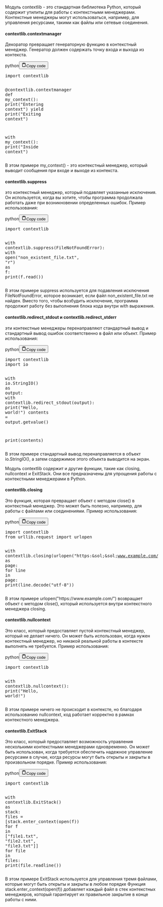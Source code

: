 <p>Модуль contextlib - это стандартная библиотека Python, который содержит утилиты для работы с контекстными менеджерами.
Контекстные менеджеры могут использоваться, например, для управления ресурсами, такими как файлы или сетевые соединения.</p>
<h4>contextlib.contextmanager</h4>
<p>Декоратор превращает генераторную функцию в контекстный менеджер.
Генератор должен содержать точку входа и выхода из контекста.</p>
<div class="code_element"><div class="lang_line"><text>python</text><button class="copy_code_button" onclick="CopyCode(this)"><svg style="width: 1.2em;height: 1.2em;" aria-hidden="true" xmlns="http://www.w3.org/2000/svg" fill="none" viewBox="0 0 24 24"><path stroke="currentColor" stroke-linecap="round" stroke-linejoin="round" stroke-width="2" d="M15 4h3a1 1 0 0 1 1 1v15a1 1 0 0 1-1 1H6a1 1 0 0 1-1-1V5a1 1 0 0 1 1-1h3m0 3h6m-5-4v4h4V3h-4Z"/></svg><text>Copy code</text></button></div><div class="code language-python"><div class="highlight"><pre><span></span><span class="kn">import</span> <span class="nn">contextlib</span>

<span class="nd">@contextlib</span><span class="o">.</span><span class="n">contextmanager</span>
<span class="k">def</span> <span class="nf">my_context</span><span class="p">():</span>
    <span class="nb">print</span><span class="p">(</span><span class="s2">&quot;Entering context&quot;</span><span class="p">)</span>
    <span class="k">yield</span>
    <span class="nb">print</span><span class="p">(</span><span class="s2">&quot;Exiting context&quot;</span><span class="p">)</span>

<span class="k">with</span> <span class="n">my_context</span><span class="p">():</span>
    <span class="nb">print</span><span class="p">(</span><span class="s2">&quot;Inside context&quot;</span><span class="p">)</span>
</pre></div></div></div>

<p>В этом примере my_context() - это контекстный менеджер, который выводит сообщения при входе и выходе из контекста.</p>
<h4>contextlib.suppress</h4>
<p>это контекстный менеджер, который подавляет указанные исключения.
Он используется, когда вы хотите, чтобы программа продолжала работать даже при возникновении определенных ошибок.
Пример использования:</p>
<div class="code_element"><div class="lang_line"><text>python</text><button class="copy_code_button" onclick="CopyCode(this)"><svg style="width: 1.2em;height: 1.2em;" aria-hidden="true" xmlns="http://www.w3.org/2000/svg" fill="none" viewBox="0 0 24 24"><path stroke="currentColor" stroke-linecap="round" stroke-linejoin="round" stroke-width="2" d="M15 4h3a1 1 0 0 1 1 1v15a1 1 0 0 1-1 1H6a1 1 0 0 1-1-1V5a1 1 0 0 1 1-1h3m0 3h6m-5-4v4h4V3h-4Z"/></svg><text>Copy code</text></button></div><div class="code language-python"><div class="highlight"><pre><span></span><span class="kn">import</span> <span class="nn">contextlib</span>

<span class="k">with</span> <span class="n">contextlib</span><span class="o">.</span><span class="n">suppress</span><span class="p">(</span><span class="ne">FileNotFoundError</span><span class="p">):</span>
    <span class="k">with</span> <span class="nb">open</span><span class="p">(</span><span class="s2">&quot;non_existent_file.txt&quot;</span><span class="p">,</span> <span class="s2">&quot;r&quot;</span><span class="p">)</span> <span class="k">as</span> <span class="n">f</span><span class="p">:</span>
        <span class="nb">print</span><span class="p">(</span><span class="n">f</span><span class="o">.</span><span class="n">read</span><span class="p">())</span>
</pre></div></div></div>

<p>В этом примере suppress используется для подавления исключения FileNotFoundError,
которое возникает, если файл non_existent_file.txt не найден.
Вместо того, чтобы возбудить исключение, программа продолжит работу без выполнения блока кода внутри with выражения.</p>
<h4>contextlib.redirect_stdout и contextlib.redirect_stderr</h4>
<p>эти контекстные менеджеры перенаправляют стандартный вывод и стандартный вывод ошибок соответственно в файл или объект.
Пример использования:</p>
<div class="code_element"><div class="lang_line"><text>python</text><button class="copy_code_button" onclick="CopyCode(this)"><svg style="width: 1.2em;height: 1.2em;" aria-hidden="true" xmlns="http://www.w3.org/2000/svg" fill="none" viewBox="0 0 24 24"><path stroke="currentColor" stroke-linecap="round" stroke-linejoin="round" stroke-width="2" d="M15 4h3a1 1 0 0 1 1 1v15a1 1 0 0 1-1 1H6a1 1 0 0 1-1-1V5a1 1 0 0 1 1-1h3m0 3h6m-5-4v4h4V3h-4Z"/></svg><text>Copy code</text></button></div><div class="code language-python"><div class="highlight"><pre><span></span><span class="kn">import</span> <span class="nn">contextlib</span>
<span class="kn">import</span> <span class="nn">io</span>

<span class="k">with</span> <span class="n">io</span><span class="o">.</span><span class="n">StringIO</span><span class="p">()</span> <span class="k">as</span> <span class="n">output</span><span class="p">:</span>
    <span class="k">with</span> <span class="n">contextlib</span><span class="o">.</span><span class="n">redirect_stdout</span><span class="p">(</span><span class="n">output</span><span class="p">):</span>
        <span class="nb">print</span><span class="p">(</span><span class="s2">&quot;Hello, world!&quot;</span><span class="p">)</span>
    <span class="n">contents</span> <span class="o">=</span> <span class="n">output</span><span class="o">.</span><span class="n">getvalue</span><span class="p">()</span>

<span class="nb">print</span><span class="p">(</span><span class="n">contents</span><span class="p">)</span>
</pre></div></div></div>

<p>В этом примере стандартный вывод перенаправляется в объект io.StringIO(),
а затем содержимое этого объекта выводится на экран.</p>
<p>Модуль contextlib содержит и другие функции, такие как closing, nullcontext и ExitStack.
Они все предназначены для упрощения работы с контекстными менеджерами в Python.</p>
<h4>contextlib.closing</h4>
<p>Это функция, которая превращает объект с методом close() в контекстный менеджер.
Это может быть полезно, например, для работы с файлами или соединениями.
Пример использования:</p>
<div class="code_element"><div class="lang_line"><text>python</text><button class="copy_code_button" onclick="CopyCode(this)"><svg style="width: 1.2em;height: 1.2em;" aria-hidden="true" xmlns="http://www.w3.org/2000/svg" fill="none" viewBox="0 0 24 24"><path stroke="currentColor" stroke-linecap="round" stroke-linejoin="round" stroke-width="2" d="M15 4h3a1 1 0 0 1 1 1v15a1 1 0 0 1-1 1H6a1 1 0 0 1-1-1V5a1 1 0 0 1 1-1h3m0 3h6m-5-4v4h4V3h-4Z"/></svg><text>Copy code</text></button></div><div class="code language-python"><div class="highlight"><pre><span></span><span class="kn">import</span> <span class="nn">contextlib</span>
<span class="kn">from</span> <span class="nn">urllib.request</span> <span class="kn">import</span> <span class="n">urlopen</span>

<span class="k">with</span> <span class="n">contextlib</span><span class="o">.</span><span class="n">closing</span><span class="p">(</span><span class="n">urlopen</span><span class="p">(</span><span class="s2">&quot;https:&amp;sol;&amp;sol;www.example.com/&quot;</span><span class="p">))</span> <span class="k">as</span> <span class="n">page</span><span class="p">:</span>
    <span class="k">for</span> <span class="n">line</span> <span class="ow">in</span> <span class="n">page</span><span class="p">:</span>
        <span class="nb">print</span><span class="p">(</span><span class="n">line</span><span class="o">.</span><span class="n">decode</span><span class="p">(</span><span class="s2">&quot;utf-8&quot;</span><span class="p">))</span>
</pre></div></div></div>

<p>В этом примере urlopen("https:&sol;&sol;www.example.com/") возвращает объект с методом close(),
который используется внутри контекстного менеджера closing.</p>
<h4>contextlib.nullcontext</h4>
<p>Это класс, который предоставляет пустой контекстный менеджер, который не делает ничего.
Он может быть использован, когда нужен контекстный менеджер,
но никакой реальной работы в контексте выполнять не требуется.
Пример использования:</p>
<div class="code_element"><div class="lang_line"><text>python</text><button class="copy_code_button" onclick="CopyCode(this)"><svg style="width: 1.2em;height: 1.2em;" aria-hidden="true" xmlns="http://www.w3.org/2000/svg" fill="none" viewBox="0 0 24 24"><path stroke="currentColor" stroke-linecap="round" stroke-linejoin="round" stroke-width="2" d="M15 4h3a1 1 0 0 1 1 1v15a1 1 0 0 1-1 1H6a1 1 0 0 1-1-1V5a1 1 0 0 1 1-1h3m0 3h6m-5-4v4h4V3h-4Z"/></svg><text>Copy code</text></button></div><div class="code language-python"><div class="highlight"><pre><span></span><span class="kn">import</span> <span class="nn">contextlib</span>

<span class="k">with</span> <span class="n">contextlib</span><span class="o">.</span><span class="n">nullcontext</span><span class="p">():</span>
    <span class="nb">print</span><span class="p">(</span><span class="s2">&quot;Hello, world!&quot;</span><span class="p">)</span>
</pre></div></div></div>

<p>В этом примере ничего не происходит в контексте, но благодаря использованию nullcontext,
код работает корректно в рамках контекстного менеджера.</p>
<h4>contextlib.ExitStack</h4>
<p>Это класс, который предоставляет возможность управления несколькими контекстными менеджерами одновременно.
Он может быть использован, когда требуется обеспечить надежное управление ресурсами в случае,
когда ресурсы могут быть открыты и закрыты в произвольном порядке.
Пример использования:</p>
<div class="code_element"><div class="lang_line"><text>python</text><button class="copy_code_button" onclick="CopyCode(this)"><svg style="width: 1.2em;height: 1.2em;" aria-hidden="true" xmlns="http://www.w3.org/2000/svg" fill="none" viewBox="0 0 24 24"><path stroke="currentColor" stroke-linecap="round" stroke-linejoin="round" stroke-width="2" d="M15 4h3a1 1 0 0 1 1 1v15a1 1 0 0 1-1 1H6a1 1 0 0 1-1-1V5a1 1 0 0 1 1-1h3m0 3h6m-5-4v4h4V3h-4Z"/></svg><text>Copy code</text></button></div><div class="code language-python"><div class="highlight"><pre><span></span><span class="kn">import</span> <span class="nn">contextlib</span>

<span class="k">with</span> <span class="n">contextlib</span><span class="o">.</span><span class="n">ExitStack</span><span class="p">()</span> <span class="k">as</span> <span class="n">stack</span><span class="p">:</span>
    <span class="n">files</span> <span class="o">=</span> <span class="p">[</span><span class="n">stack</span><span class="o">.</span><span class="n">enter_context</span><span class="p">(</span><span class="nb">open</span><span class="p">(</span><span class="n">f</span><span class="p">))</span> <span class="k">for</span> <span class="n">f</span> <span class="ow">in</span> <span class="p">[</span><span class="s2">&quot;file1.txt&quot;</span><span class="p">,</span> <span class="s2">&quot;file2.txt&quot;</span><span class="p">,</span> <span class="s2">&quot;file3.txt&quot;</span><span class="p">]]</span>
    <span class="k">for</span> <span class="n">file</span> <span class="ow">in</span> <span class="n">files</span><span class="p">:</span>
        <span class="nb">print</span><span class="p">(</span><span class="n">file</span><span class="o">.</span><span class="n">readline</span><span class="p">())</span>
</pre></div></div></div>

<p>В этом примере ExitStack используется для управления тремя файлами, которые могут быть открыты и закрыты в любом порядке
Функция stack.enter_context(open(f)) добавляет каждый файл в стек контекстных менеджеров,
который гарантирует их правильное закрытие в конце работы с ними.</p>